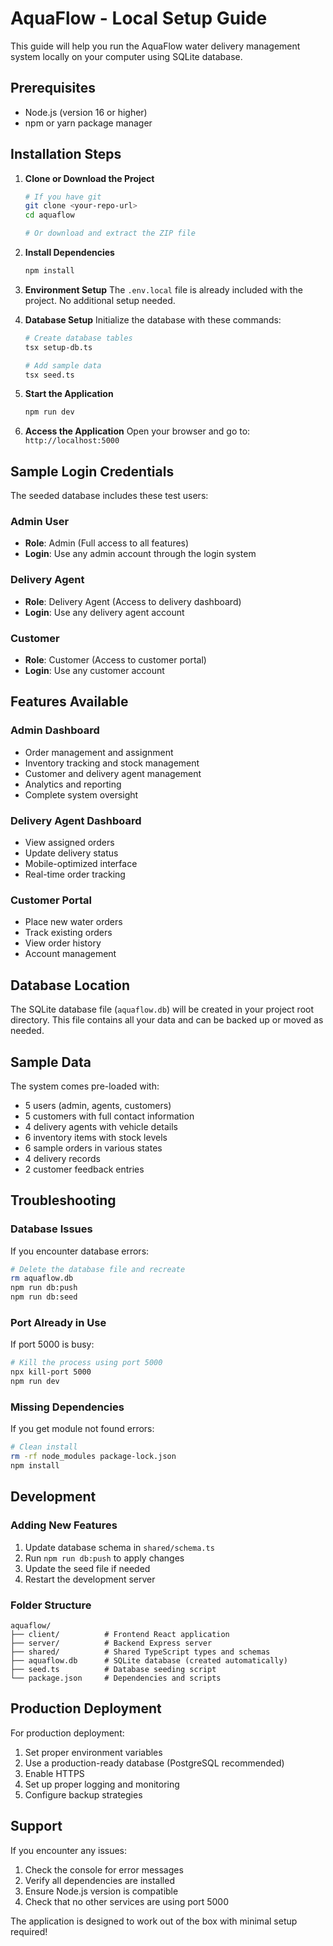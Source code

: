 # AquaFlow - Local Setup Guide

This guide will help you run the AquaFlow water delivery management system locally on your computer using SQLite database.

## Prerequisites

- Node.js (version 16 or higher)
- npm or yarn package manager

## Installation Steps

1. **Clone or Download the Project**
   ```bash
   # If you have git
   git clone <your-repo-url>
   cd aquaflow

   # Or download and extract the ZIP file
   ```

2. **Install Dependencies**
   ```bash
   npm install
   ```

3. **Environment Setup**
   The `.env.local` file is already included with the project. No additional setup needed.

4. **Database Setup**
   Initialize the database with these commands:
   
   ```bash
   # Create database tables
   tsx setup-db.ts
   
   # Add sample data
   tsx seed.ts
   ```

5. **Start the Application**
   ```bash
   npm run dev
   ```

6. **Access the Application**
   Open your browser and go to: `http://localhost:5000`

## Sample Login Credentials

The seeded database includes these test users:

### Admin User
- **Role**: Admin (Full access to all features)
- **Login**: Use any admin account through the login system

### Delivery Agent
- **Role**: Delivery Agent (Access to delivery dashboard)
- **Login**: Use any delivery agent account

### Customer
- **Role**: Customer (Access to customer portal)
- **Login**: Use any customer account

## Features Available

### Admin Dashboard
- Order management and assignment
- Inventory tracking and stock management
- Customer and delivery agent management
- Analytics and reporting
- Complete system oversight

### Delivery Agent Dashboard
- View assigned orders
- Update delivery status
- Mobile-optimized interface
- Real-time order tracking

### Customer Portal
- Place new water orders
- Track existing orders
- View order history
- Account management

## Database Location

The SQLite database file (`aquaflow.db`) will be created in your project root directory. This file contains all your data and can be backed up or moved as needed.

## Sample Data

The system comes pre-loaded with:
- 5 users (admin, agents, customers)
- 5 customers with full contact information
- 4 delivery agents with vehicle details
- 6 inventory items with stock levels
- 6 sample orders in various states
- 4 delivery records
- 2 customer feedback entries

## Troubleshooting

### Database Issues
If you encounter database errors:
```bash
# Delete the database file and recreate
rm aquaflow.db
npm run db:push
npm run db:seed
```

### Port Already in Use
If port 5000 is busy:
```bash
# Kill the process using port 5000
npx kill-port 5000
npm run dev
```

### Missing Dependencies
If you get module not found errors:
```bash
# Clean install
rm -rf node_modules package-lock.json
npm install
```

## Development

### Adding New Features
1. Update database schema in `shared/schema.ts`
2. Run `npm run db:push` to apply changes
3. Update the seed file if needed
4. Restart the development server

### Folder Structure
```
aquaflow/
├── client/          # Frontend React application
├── server/          # Backend Express server
├── shared/          # Shared TypeScript types and schemas
├── aquaflow.db      # SQLite database (created automatically)
├── seed.ts          # Database seeding script
└── package.json     # Dependencies and scripts
```

## Production Deployment

For production deployment:
1. Set proper environment variables
2. Use a production-ready database (PostgreSQL recommended)
3. Enable HTTPS
4. Set up proper logging and monitoring
5. Configure backup strategies

## Support

If you encounter any issues:
1. Check the console for error messages
2. Verify all dependencies are installed
3. Ensure Node.js version is compatible
4. Check that no other services are using port 5000

The application is designed to work out of the box with minimal setup required!